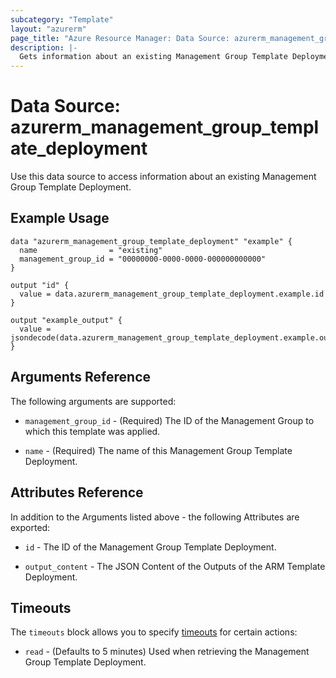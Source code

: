 ```yaml
---
subcategory: "Template"
layout: "azurerm"
page_title: "Azure Resource Manager: Data Source: azurerm_management_group_template_deployment"
description: |-
  Gets information about an existing Management Group Template Deployment.
---
```


# Data Source: azurerm_management_group_template_deployment

Use this data source to access information about an existing Management Group Template Deployment.

## Example Usage

```hcl
data "azurerm_management_group_template_deployment" "example" {
  name                = "existing"
  management_group_id = "00000000-0000-0000-000000000000"
}

output "id" {
  value = data.azurerm_management_group_template_deployment.example.id
}

output "example_output" {
  value = jsondecode(data.azurerm_management_group_template_deployment.example.output_content).exampleOutput.value
}
```

## Arguments Reference

The following arguments are supported:

* `management_group_id` - (Required) The ID of the Management Group to which this template was applied.

* `name` - (Required) The name of this Management Group Template Deployment.

## Attributes Reference

In addition to the Arguments listed above - the following Attributes are exported:

* `id` - The ID of the Management Group Template Deployment.

* `output_content` - The JSON Content of the Outputs of the ARM Template Deployment.

## Timeouts

The `timeouts` block allows you to specify [timeouts](https://www.terraform.io/language/resources/syntax#operation-timeouts) for certain actions:

* `read` - (Defaults to 5 minutes) Used when retrieving the Management Group Template Deployment.
